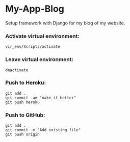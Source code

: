 # My-App-Blog
Setup framework with Django for my blog of my website.

### Activate virtual environment:
```
vir_env/Scripts/activate
```

### Leave virtual environment:
```
deactivate
```

### Push to Heroku:
```
git add .
git commit -am "make it better"
git push heroku
```

### Push to GitHub:
```
git add .
git commit -m "Add existing file"
git push origin
```